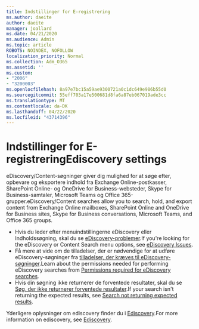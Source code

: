 ```yaml
---
title: Indstillinger for E-registrering
ms.author: daeite
author: daeite
manager: joallard
ms.date: 04/21/2020
ms.audience: Admin
ms.topic: article
ROBOTS: NOINDEX, NOFOLLOW
localization_priority: Normal
ms.collection: Adm_O365
ms.assetid: ''
ms.custom:
- "2006"
- "3200003"
ms.openlocfilehash: 8a97e7bc15a59ae9300721a0c1dc649e986b55d0
ms.sourcegitcommit: 55eff703a17e500681d8fa6a87eb067019ade3cc
ms.translationtype: MT
ms.contentlocale: da-DK
ms.lasthandoff: 04/22/2020
ms.locfileid: "43714396"
---
```

# <a name="ediscovery-settings"></a><span data-ttu-id="65c77-102">Indstillinger for E-registrering</span><span class="sxs-lookup"><span data-stu-id="65c77-102">Ediscovery settings</span></span>

<span data-ttu-id="65c77-103">eDiscovery/Content-søgninger giver dig mulighed for at søge efter, opbevare og eksportere indhold fra Exchange Online-postkasser, SharePoint Online- og OneDrive for Business-websteder, Skype for Business-samtaler, Microsoft Teams og Office 365-grupper.</span><span class="sxs-lookup"><span data-stu-id="65c77-103">eDiscovery/Content searches allow you to search, hold, and export content from Exchange Online mailboxes, SharePoint Online and OneDrive for Business sites, Skype for Business conversations, Microsoft Teams, and Office 365 groups.</span></span>

- <span data-ttu-id="65c77-104">Hvis du leder efter menuindstillingerne eDiscovery eller Indholdssøgning, skal du se [eDiscovery-problemer](https://docs.microsoft.com/alchemyinsights/ediscovery-issues).</span><span class="sxs-lookup"><span data-stu-id="65c77-104">If you're looking for the eDiscovery or Content Search menu options, see [eDiscovery Issues](https://docs.microsoft.com/alchemyinsights/ediscovery-issues).</span></span>
- <span data-ttu-id="65c77-105">Få mere at vide om de tilladelser, der er nødvendige for at udføre eDiscovery-søgninger fra [tilladelser, der kræves til eDiscovery-søgninger](https://docs.microsoft.com/alchemyinsights/permissions-required-for-ediscovery-searches).</span><span class="sxs-lookup"><span data-stu-id="65c77-105">Learn about the permissions needed for performing eDiscovery searches from [Permissions required for eDiscovery searches](https://docs.microsoft.com/alchemyinsights/permissions-required-for-ediscovery-searches).</span></span>
- <span data-ttu-id="65c77-106">Hvis din søgning ikke returnerer de forventede resultater, skal du se [Søg, der ikke returnerer forventede resultater](https://docs.microsoft.com/alchemyinsights/search-not-returning-expected-results).</span><span class="sxs-lookup"><span data-stu-id="65c77-106">If your search isn't returning the expected results, see [Search not returning expected results](https://docs.microsoft.com/alchemyinsights/search-not-returning-expected-results).</span></span>

<span data-ttu-id="65c77-107">Yderligere oplysninger om ediscovery finder du i [Ediscovery](https://docs.microsoft.com/office365/securitycompliance/ediscovery).</span><span class="sxs-lookup"><span data-stu-id="65c77-107">For more information on ediscovery, see [Ediscovery](https://docs.microsoft.com/office365/securitycompliance/ediscovery).</span></span>
